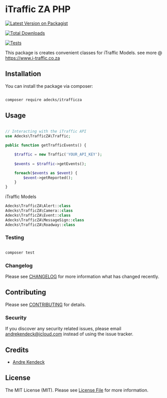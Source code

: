 # iTraffic ZA PHP

  

[![Latest Version on Packagist](https://img.shields.io/packagist/v/adecks/trafficza.svg?style=flat-square)](https://packagist.org/packages/adecks/trafficza)

[![Total Downloads](https://img.shields.io/packagist/dt/adecks/trafficza.svg?style=flat-square)](https://packagist.org/packages/adecks/trafficza)


[![Tests](https://github.com/AndreKendeck/trafficza/actions/workflows/main.yml/badge.svg?branch=main)](https://github.com/AndreKendeck/trafficza/actions/workflows/main.yml)


  

This package is creates convenient classes for iTraffic Models.
see more @ https://www.i-traffic.co.za



## Installation

  

You can install the package via composer:

  

```bash

composer require adecks/itrafficza

```

  

## Usage

  

```php

// Interacting with the iTraffic API
use Adecks\TrafficZA\Traffic;

public function getTrafficEvents() {

	$traffic = new Traffic('YOUR_API_KEY');
	
	$events = $traffic->getEvents();

	foreach($events as $event) {
		$event->getReported();
	}
}

```
iTraffic Models
```php
Adecks\TrafficZA\Alert::class
Adecks\TrafficZA\Camera::class
Adecks\TrafficZA\Event::class
Adecks\TrafficZA\MessageSign::class
Adecks\TrafficZA\Roadway::class
```
  

### Testing

  

```bash

composer test

```

  

### Changelog

  

Please see [CHANGELOG](CHANGELOG.md) for more information what has changed recently.

  

## Contributing

  

Please see [CONTRIBUTING](CONTRIBUTING.md) for details.

  

### Security

  

If you discover any security related issues, please email andrekendeck@icloud.com instead of using the issue tracker.

  

## Credits

  

- [Andre Kendeck](https://github.com/adecks)

  

## License

  

The MIT License (MIT). Please see [License File](LICENSE.md) for more information.
